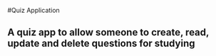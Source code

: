 #Quiz Application
## A quiz app to allow someone to create, read, update and delete questions for studying

